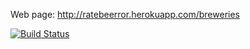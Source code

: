 Web page: http://ratebeerror.herokuapp.com/breweries

[![Build Status](https://travis-ci.org/jaemh/RateBeer-RoR.svg?branch=master)](https://travis-ci.org/jaemh/RateBeer-RoR)
